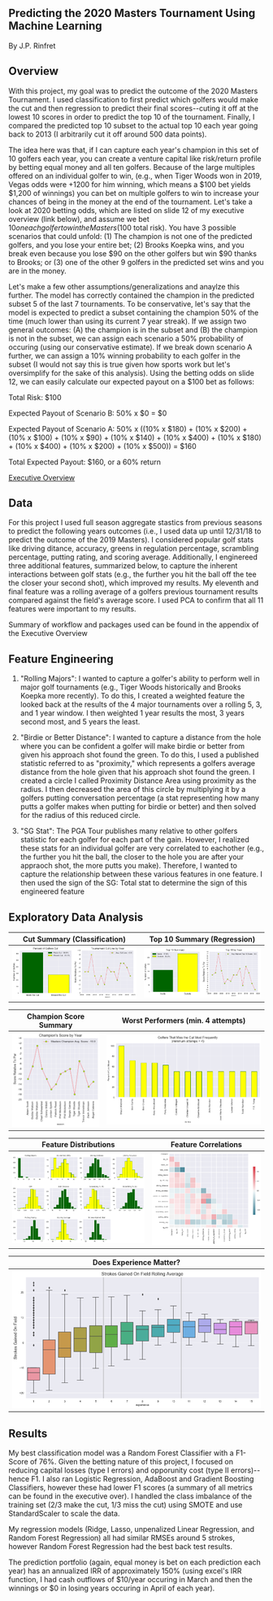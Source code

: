## Predicting the 2020 Masters Tournament Using Machine Learning
By J.P. Rinfret

## Overview
With this project, my goal was to predict the outcome of the 2020 Masters Tournament. I used classification to first predict which golfers would make the cut and then regression to predict their final scores--cuting it off at the lowest 10 scores in order to predict the top 10 of the tournament. Finally, I compared the predicted top 10 subset to the actual top 10 each year going back to 2013 (I arbitrarily cut it off around 500 data points).

The idea here was that, if I can capture each year's champion in this set of 10 golfers each year, you can create a venture capital like risk/return profile by betting equal money and all ten golfers. Because of the large multiples offered on an individual golfer to win, (e.g., when Tiger Woods won in 2019, Vegas odds were +1200 for him winning, which means a $100 bet yields $1,200 of winnings) you can bet on multiple golfers to win to increase your chances of being in the money at the end of the tournament. Let's take a look at 2020 betting odds, which are listed on slide 12 of my executive overview (link below), and assume we bet $10 on each golfer to win the Masters ($100 total risk). You have 3 possible scenarios that could unfold: (1) The champion is not one of the predicted golfers, and you lose your entire bet; (2) Brooks Koepka wins, and you break even because you lose $90 on the other golfers but win $90 thanks to Brooks; or (3) one of the other 9 golfers in the predicted set wins and you are in the money.

Let's make a few other assumptions/generalizations and anaylze this further. The model has correctly contained the champion in the predicted subset 5 of the last 7 tournaments. To be conservative, let's say that the model is expected to predict a subset containing the champion 50% of the time (much lower than using its current 7 year streak). If we assign two general outcomes: (A) the champion is in the subset and (B) the champion is not in the subset, we can assign each scenario a 50% probability of occuring (using our conservative estimate). If we break down scenario A further, we can assign a 10% winning probability to each golfer in the subset (I would not say this is true given how sports work but let's oversimplify for the sake of this analysis). Using the betting odds on slide 12, we can easily calculate our expected payout on a $100 bet as follows:

Total Risk: $100

Expected Payout of Scenario B: 50% x $0 = $0

Expected Payout of Scenario A: 50% x ((10% x $180) + (10% x $200) + (10% x $100) + (10% x  $90) + (10% x $140) + (10% x $400) + (10% x $180) + (10% x $400) + (10% x $200) + (10% x $500)) = $160

Total Expected Payout: $160, or a 60% return

[Executive Overview](https://docs.google.com/presentation/d/1nH3akRXU6ILs_raoP0fZK6bcODCH0-iZTfAy8SXOVi8/edit?usp=sharing)

## Data
For this project I used full season aggregate stastics from previous seasons to predict the following years outcomes (i.e., I used data up until 12/31/18 to predict the outcome of the 2019 Masters). I considered popular golf stats like driving ditance, accuracy, greens in regulation percentage, scrambling percentage, putting rating, and scoring average. Additionally, I enginereed three additional features, summarized below, to capture the inherent interactions between golf stats (e.g., the further you hit the ball off the tee the closer your second shot), which improved my results. My eleventh and final feature was a rolling average of a golfers previous tournament results compared against the field's average score. I used PCA to confirm that all 11 features were important to my results. 

Summary of workflow and packages used can be found in the appendix of the Executive Overview

## Feature Engineering
1. "Rolling Majors": I wanted to capture a golfer's ability to perform well in major golf tournaments (e.g., Tiger Woods historically and Brooks Koepka more recently). To do this, I created a weighted feature the looked back at the results of the 4 major tournaments over a rolling 5, 3, and 1 year window. I then weighted 1 year results the most, 3 years second most, and 5 years the least. 

2. "Birdie or Better Distance": I wanted to capture a distance from the hole where you can be confident a golfer will make birdie or better from given his approach shot found the green. To do this, I used a published statistic referred to as "proximity," which represents a golfers average distance from the hole given that his approach shot found the green. I created a circle I called Proximity Distance Area using proximity as the radius. I then decreased the area of this circle by multiplying it by a golfers putting conversation percentage (a stat representing how many putts a golfer makes when putting for birdie or better) and then solved for the radius of this reduced circle.

3. "SG Stat": The PGA Tour publishes many relative to other golfers statistic for each golfer for each part of the gain. However, I realized these stats for an individual golfer are very correlated to eachother (e.g., the further you hit the ball, the closer to the hole you are after your appraoch shot, the more putts you make). Therefore, I wanted to capture the relationship between these various features in one feature. I then used the sign of the SG: Total stat to determine the sign of this engineered feature

## Exploratory Data Analysis
Cut Summary (Classification) |Top 10 Summary (Regression)
:--:|:--:
![alt test](eda/made_the_cut.png)|![alt test](eda/top_10.png)

Champion Score Summary |Worst Performers (min. 4 attempts)
:--:|:--:
![alt test](eda/champions_score.png)|![alt test](eda/worst_performers.png)

Feature Distributions|Feature Correlations
:--:|:--:
![alt test](eda/feature_distributions.png) |![alt test](eda/heatmap.png)

Does Experience Matter? |
:--:|
![alt test](eda/experience.png) |


## Results
My best classification model was a Random Forest Classifier with a F1-Score of 76%. Given the betting nature of this project, I focused on reducing capital losses (type I errors) and opporunity cost (type II errors)--hence F1. I also ran Logistic Regression, AdaBoost and Gradient Boosting Classifiers, however these had lower F1 scores (a summary of all metrics can be found in the executive over). I handled the class imbalance of the training set (2/3 make the cut, 1/3 miss the cut) using SMOTE and use StandardScaler to scale the data. 

My regression models (Ridge, Lasso, unpenalized Linear Regression, and Random Forest Regression) all had similar RMSEs around 5 strokes, however Random Forest Regression had the best back test results. 

The prediction portfolio (again, equal money is bet on each prediction each year) has an annualized IRR of approximately 150% (using excel's IRR function, I had cash outflows of $10/year occuring in March and then the winnings or $0 in losing years occuring in April of each year). 
